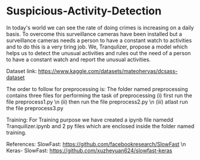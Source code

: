 # Suspicious-Activity-Detection

In today's world we can see the rate of doing crimes is increasing on a daily basis. To overcome this surveillance cameras have been installed but a surveillance cameras needs a person to have a constant watch to activities and to do this is a very tiring job. We, Tranqulizer, propose a model which helps us to detect the unusual activities and rules out the need of a person to have a constant watch and report the unusual activities.

Dataset link: https://www.kaggle.com/datasets/mateohervas/dcsass-dataset

The order to follow for preprocessing is:
  The folder named preprocessing contains three files for performing the task of preprocessing
(i) first run the file preprocess1.py \n
(ii) then run the file preprocess2.py \n
(iii) atlast run the file preprocess3.py

Training:
For Training purpose we have created a ipynb file namedd Tranquilizer.ipynb and 2 py files which are enclosed inside the folder named training.

References:
SlowFast: https://github.com/facebookresearch/SlowFast \n
Keras- SlowFast: https://github.com/xuzheyuan624/slowfast-keras
